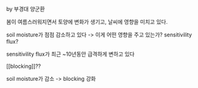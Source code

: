 by 부경대 양군환

봄이 여름스러워지면서 토양에 변화가 생기고, 날씨에 영향을 미치고 있다.

soil moisture가 점점 감소하고 있다 
-> 이게 어떤 영향을 주고 있는가?
sensitivility flux? 

sensitivility flux가 최근 ~10년동안 급격하게 변하고 있다 

[[blocking]]??

soil moisture가 감소 -> blocking 강화
